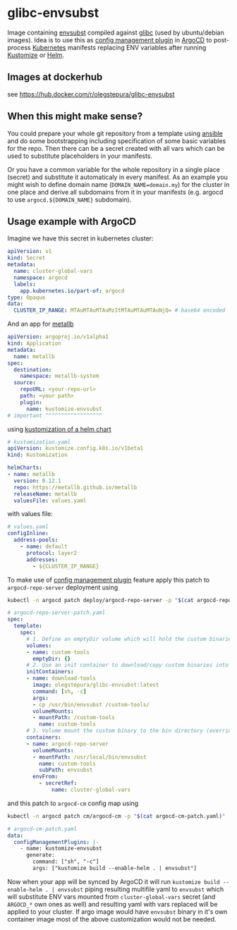# glibc-envsubst
Image containing [envsubst](https://www.gnu.org/software/gettext/manual/html_node/envsubst-Invocation.html) compiled against [glibc](https://www.gnu.org/software/libc/) (used by ubuntu/debian images). Idea is to use this as [config management plugin](https://argo-cd.readthedocs.io/en/stable/user-guide/config-management-plugins/) in [ArgoCD](https://github.com/argoproj/argo-cd) to post-process [Kubernetes](https://kubernetes.io/) manifests replacing ENV variables after running [Kustomize](https://kustomize.io/) or [Helm](https://helm.sh/).

## Images at dockerhub
see https://hub.docker.com/r/olegstepura/glibc-envsubst

## When this might make sense?

You could prepare your whole git repository from a template using [ansible](https://github.com/ansible/ansible) and do some bootstrapping including specification
of some basic variables for the repo. Then there can be a secret created with all vars which can be used to substitute placeholders in your manifests.

Or you have a common variable for the whole repository in a single place (secret) and substitute it automaticaly in every manifest.
As an example you might wish to define domain name (`DOMAIN_NAME=domain.my`) for the cluster in one place and derive all subdomains from it in your manifests (e.g. argocd to use `argocd.${DOMAIN_NAME}` subdomain).

## Usage example with ArgoCD

Imagine we have this secret in kubernetes cluster:
```yaml
apiVersion: v1
kind: Secret
metadata:
  name: cluster-global-vars
  namespace: argocd
  labels:
    app.kubernetes.io/part-of: argocd
type: Opaque
data:
  CLUSTER_IP_RANGE: MTAuMTAuMTAuMzItMTAuMTAuMTAuNjQ= # base64 encoded '10.10.10.32-10.10.10.64'
```

And an app for [metallb](https://metallb.universe.tf/)
```yaml
apiVersion: argoproj.io/v1alpha1
kind: Application
metadata:
  name: metallb
spec:
  destination:
    namespace: metallb-system
  source:
    repoURL: <your-repo-url>
    path: <your path>
    plugin:
      name: kustomize-envsubst
# important ^^^^^^^^^^^^^^^^^^
```

using [kustomization of a helm chart](https://github.com/kubernetes-sigs/kustomize/blob/master/examples/chart.md)

```yaml
# kustomization.yaml
apiVersion: kustomize.config.k8s.io/v1beta1
kind: Kustomization

helmCharts:
- name: metallb
  version: 0.12.1
  repo: https://metallb.github.io/metallb
  releaseName: metallb
  valuesFile: values.yaml
```

with values file:
```yaml
# values.yaml
configInline:
  address-pools:
    - name: default
      protocol: layer2
      addresses:
        - ${CLUSTER_IP_RANGE}
```

To make use of [config management plugin](https://argo-cd.readthedocs.io/en/stable/user-guide/config-management-plugins/) feature apply this patch to `argocd-repo-server` deployment using
```bash
kubectl -n argocd patch deploy/argocd-repo-server -p "$(cat argocd-repo-server-patch.yaml)"
```

```yaml
# argocd-repo-server-patch.yaml
spec:
  template:
    spec:
      # 1. Define an emptyDir volume which will hold the custom binaries
      volumes:
      - name: custom-tools
        emptyDir: {}
      # 2. Use an init container to download/copy custom binaries into the emptyDir
      initContainers:
      - name: download-tools
        image: olegstepura/glibc-envsubst:latest
        command: [sh, -c]
        args:
        - cp /usr/bin/envsubst /custom-tools/
        volumeMounts:
        - mountPath: /custom-tools
          name: custom-tools
      # 3. Volume mount the custom binary to the bin directory (overriding the existing version)
      containers:
      - name: argocd-repo-server
        volumeMounts:
        - mountPath: /usr/local/bin/envsubst
          name: custom-tools
          subPath: envsubst
        envFrom:
          - secretRef:
              name: cluster-global-vars
```

and this patch to `argocd-cm` config map using
```bash
kubectl -n argocd patch cm/argocd-cm -p "$(cat argocd-cm-patch.yaml)"
```


```yaml
# argocd-cm-patch.yaml
data:
  configManagementPlugins: |-
    - name: kustomize-envsubst
      generate:
        command: ["sh", "-c"]
        args: ["kustomize build --enable-helm . | envsubst"]
```

Now when your app will be synced by ArgoCD it will run `kustomize build --enable-helm . | envsubst` piping resulting multifile yaml to `envsubst`
which will substitute ENV vars mounted from `cluster-global-vars` secret (and `ARGOCD_*` own ones as well) and resulting yaml with vars replaced will be applied to your cluster. If argo image would have `envsubst` binary in it's own container image most of the above customization would not be needed.
